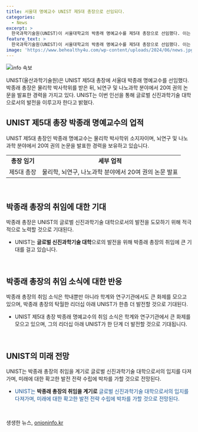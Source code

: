 ```yaml
---
title: 서울대 명예교수 UNIST 제5대 총장으로 선임되다.
categories:
  - News
excerpt: >
  한국과학기술원(UNIST)이 서울대학교의 박종래 명예교수를 제5대 총장으로 선임했다. 이는 UNIST의 발전을 위한 중요한 결정으로, 박종래 명예교수는 UNIST의 발전에 기여할 것으로 기대된다.
feature_text: >
  한국과학기술원(UNIST)이 서울대학교의 박종래 명예교수를 제5대 총장으로 선임했다. 이는 UNIST의 발전을 위한 중요한 결정으로, 박종래 명예교수는 UNIST의 발전에 기여할 것으로 기대된다.
image: 'https://www.behealthy4u.com/wp-content/uploads/2024/06/news.jpg'
---
```


<p><img src="https://www.behealthy4u.com/wp-content/uploads/2024/06/news.jpg" alt="info 속보" /></p>

<p data-ke-size="size16">UNIST(울산과학기술원)은 UNIST 제5대 총장에 서울대 박종래 명예교수를 선임했다. 박종래 총장은 물리학 박사학위를 받은 뒤, 뇌연구 및 나노과학 분야에서 20여 권의 논문을 발표한 경력을 가지고 있다. UNIST는 이번 인선을 통해 글로벌 신진과학기술 대학으로서의 발전을 이루고자 한다고 밝혔다.</p>

<h2 data-ke-size="size26">UNIST 제5대 총장 박종래 명예교수의 업적</h2>

<p>UNIST 제5대 총장인 박종래 명예교수는 물리학 박사학위 소지자이며, 뇌연구 및 나노과학 분야에서 20여 권의 논문을 발표한 경력을 보유하고 있습니다.</p>

<table>
    <tbody>
        <tr>
            <td style="text-align: center; height: 17px;"><b>총장 임기</b></td>
            <td style="text-align: center; height: 17px;"><b>세부 업적</b></td>
        </tr>
        <tr>
            <td style="text-align: center; height: 17px;">제5대 총장</td>
            <td style="text-align: center; height: 17px;">물리학, 뇌연구, 나노과학 분야에서 20여 권의 논문 발표</td>
        </tr>
    </tbody>
</table>

<p data-ke-size="size16">&nbsp;</p>

<h2 data-ke-size="size26">박종래 총장의 취임에 대한 기대</h2>

<p>박종래 총장은 UNIST의 글로벌 신진과학기술 대학으로서의 발전을 도모하기 위해 적극적으로 노력할 것으로 기대된다.</p>

<ul>
    <li>UNIST는 <b>글로벌 신진과학기술 대학</b>으로의 발전을 위해 박종래 총장의 취임에 큰 기대를 걸고 있습니다.</li>
</ul>

<p data-ke-size="size16">&nbsp;</p>

<h2 data-ke-size="size26">박종래 총장의 취임 소식에 대한 반응</h2>

<p>박종래 총장의 취임 소식은 학내뿐만 아니라 학계와 연구기관에서도 큰 화제를 모으고 있으며, 박종래 총장의 탁월한 리더십 아래 UNIST가 한층 더 발전할 것으로 기대된다.</p>

<ul>
    <li>UNIST 제5대 총장 박종래 명예교수의 취임 소식은 학계와 연구기관에서 큰 화제를 모으고 있으며, 그의 리더십 아래 UNIST가 한 단계 더 발전할 것으로 기대됩니다.</li>
</ul>

<p data-ke-size="size16">&nbsp;</p>

<h2 data-ke-size="size26">UNIST의 미래 전망</h2>

<p>UNIST는 박종래 총장의 취임을 계기로 글로벌 신진과학기술 대학으로서의 입지를 다져가며, 미래에 대한 확고한 발전 전략 수립에 박차를 가할 것으로 전망된다.</p>

<ul>
    <li><span style="color: #1a5490;">UNIST는 </span><b>박종래 총장의 취임을 계기로</b><span style="color: #1a5490;"> 글로벌 신진과학기술 대학으로서의 입지를 다져가며, 미래에 대한 확고한 발전 전략 수립에 박차를 가할 것으로 전망된다.</span></li>
</ul>

<p data-ke-size="size16">&nbsp;</p>
생생한 뉴스, <a href="https://onioninfo.kr" rel="dofollow">onioninfo.kr</a>


